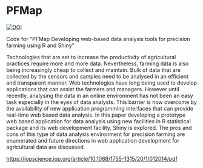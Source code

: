 # PFMap

<a href="https://zenodo.org/badge/latestdoi/253171503"><img src="https://zenodo.org/badge/253171503.svg" alt="DOI"></a>

Code for "PFMap Developing web-based data analysis tools for
precision farming using R and Shiny"

Technologies that are set to increase the productivity of agricultural practices require
more and more data. Nevertheless, farming data is also being increasingly cheap to collect and
maintain. Bulk of data that are collected by the sensors and samples need to be analysed in an
efficient and transparent manner. Web technologies have long being used to develop
applications that can assist the farmers and managers. However until recently, analysing the
data in an online environment has not been an easy task especially in the eyes of data analysts.
This barrier is now overcome by the availability of new application programming interfaces
that can provide real-time web based data analysis. In this paper developing a prototype web
based application for data analysis using new facilities in R statistical package and its web
development facility, Shiny is explored. The pros and cons of this type of data analysis
environment for precision farming are enumerated and future directions in web application
development for agricultural data are discussed.

https://iopscience.iop.org/article/10.1088/1755-1315/20/1/012014/pdf
